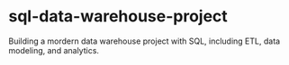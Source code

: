 # sql-data-warehouse-project
Building a mordern data warehouse project with SQL, including ETL, data modeling, and analytics.
